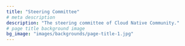 ```yaml
---
title: "Steering Committee"
# meta description
description: "The steering committee of Cloud Native Community."
# page title background image
bg_image: "images/backgrounds/page-title-1.jpg"
---
```

